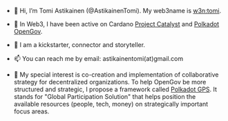 - 👋 Hi, I’m Tomi Astikainen (@AstikainenTomi). My web3name is [w3n:tomi]([url](https://w3n.id/tomi)).
- 🌱 In Web3, I have been active on Cardano [Project Catalyst]([url](https://projectcatalyst.io/)) and [Polkadot OpenGov]([url](https://www.opengov.watch/)).
- 👀 I am a kickstarter, connector and storyteller.
- 📫 You can reach me by email: astikainentomi(at)gmail.com

- 💞️ My special interest is co-creation and implementation of collaborative strategy for decentralized organizations. To help OpenGov be more structured and strategic, I propose a framework called [Polkadot GPS]([url](https://docs.google.com/presentation/d/1Pndvgdac3_cPdy6-YaExUKF-Dz3-6oUg29XwOqmB-iQ/edit?usp=sharing)). It stands for "Global Participation Solution" that helps position the available resources (people, tech, money) on strategically important focus areas.
